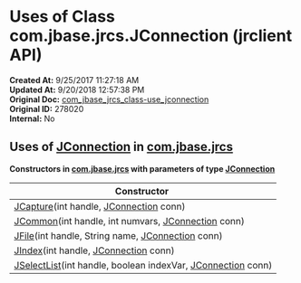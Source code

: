 # Uses of Class com.jbase.jrcs.JConnection (jrclient   API)

**Created At:** 9/25/2017 11:27:18 AM  
**Updated At:** 9/20/2018 12:57:38 PM  
**Original Doc:** [com_jbase_jrcs_class-use_jconnection](https://docs.jbase.com/39245-class-use/com_jbase_jrcs_class-use_jconnection)  
**Original ID:** 278020  
**Internal:** No  

## Uses of [JConnection](./../../jconnection-%28jrclient-api%29 "class in com.jbase.jrcs") in [com.jbase.jrcs](./../../com.jbase.jrcs-%28jrclient---api%29)

**Constructors in [com.jbase.jrcs](./../../com.jbase.jrcs-%28jrclient---api%29) with parameters of type [JConnection](./../../jconnection-%28jrclient-api%29 "class in com.jbase.jrcs")**

| Constructor  |
| --- |
| [JCapture](./../../jcapture-%28jrclient-api%29)(int handle, [JConnection](./../../jconnection-%28jrclient-api%29 "class in com.jbase.jrcs") conn)<br> |
| [JCommon](./../../jcommon-%28jrclient-api%29)(int handle, int numvars, [JConnection](./../../jconnection-%28jrclient-api%29 "class in com.jbase.jrcs") conn)<br> |
| [JFile](./../../jfile-%28jrclient-api%29)(int handle, String name, [JConnection](./../../jconnection-%28jrclient-api%29 "class in com.jbase.jrcs") conn)<br> |
| [JIndex](./../../jindex-%28jrclient-api%29)(int handle, [JConnection](./../../jconnection-%28jrclient-api%29 "class in com.jbase.jrcs") conn)<br> |
| [JSelectList](./../../jselectlist-%28jrclient---api%29)(int handle, boolean indexVar, [JConnection](./../../jconnection-%28jrclient-api%29 "class in com.jbase.jrcs") conn)<br> |
